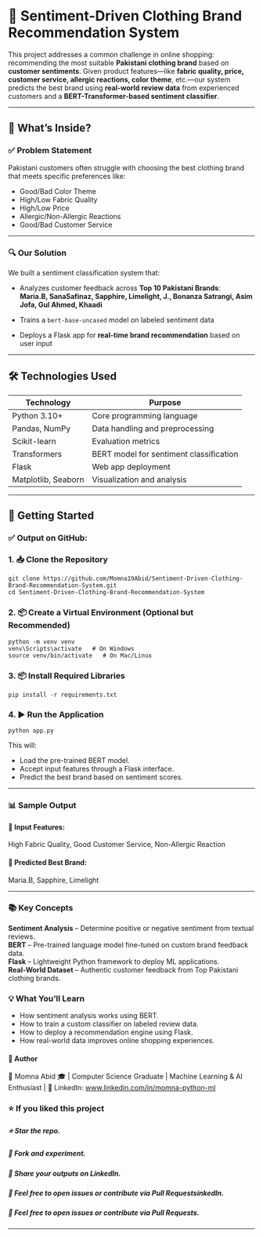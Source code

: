 # 👗 Sentiment-Driven Clothing Brand Recommendation System

This project addresses a common challenge in online shopping: recommending the most suitable **Pakistani clothing brand** based on **customer sentiments**. Given product features—like **fabric quality, price, customer service, allergic reactions, color theme**, etc.—our system predicts the best brand using **real-world review data** from experienced customers and a **BERT-Transformer-based sentiment classifier**.

---

## 📌 What’s Inside?

### ✅ Problem Statement
Pakistani customers often struggle with choosing the best clothing brand that meets specific preferences like:

- Good/Bad Color Theme  
- High/Low Fabric Quality  
- High/Low Price  
- Allergic/Non-Allergic Reactions  
- Good/Bad Customer Service  

---

### 🔍 Our Solution

We built a sentiment classification system that:

- Analyzes customer feedback across **Top 10 Pakistani Brands**:  
  **Maria.B, SanaSafinaz, Sapphire, Limelight, J., Bonanza Satrangi, Asim Jofa, Gul Ahmed, Khaadi**

- Trains a `bert-base-uncased` model on labeled sentiment data

- Deploys a Flask app for **real-time brand recommendation** based on user input

---

## 🛠️ Technologies Used

| Technology       | Purpose                                  |
|------------------|-------------------------------------------|
| Python 3.10+     | Core programming language                 |
| Pandas, NumPy    | Data handling and preprocessing           |
| Scikit-learn     | Evaluation metrics                        |
| Transformers     | BERT model for sentiment classification   |
| Flask            | Web app deployment                        |
| Matplotlib, Seaborn | Visualization and analysis             |

---

## 🚀 Getting Started

### ✅ Output on GitHub:

### 1. 📥 Clone the Repository

```
git clone https://github.com/Momna19Abid/Sentiment-Driven-Clothing-Brand-Recommendation-System.git
cd Sentiment-Driven-Clothing-Brand-Recommendation-System
```

### 2. 📦 Create a Virtual Environment (Optional but Recommended)

```
python -m venv venv
venv\Scripts\activate   # On Windows
source venv/bin/activate   # On Mac/Linux
```

### 3. 📦 Install Required Libraries

```
pip install -r requirements.txt
```

### 4. ▶️ Run the Application

```
python app.py
```

This will:
- Load the pre-trained BERT model.
- Accept input features through a Flask interface.
- Predict the best brand based on sentiment scores.

---

### 📊 Sample Output

#### 🧾 Input Features:

High Fabric Quality, Good Customer Service, Non-Allergic Reaction

#### 🧠 Predicted Best Brand:

Maria.B, Sapphire, Limelight

---

### 📚 Key Concepts
**Sentiment Analysis** – Determine positive or negative sentiment from textual reviews.  
**BERT** – Pre-trained language model fine-tuned on custom brand feedback data.  
**Flask** – Lightweight Python framework to deploy ML applications.  
**Real-World Dataset** – Authentic customer feedback from Top Pakistani clothing brands.  

### 💡 What You’ll Learn
- How sentiment analysis works using BERT.
- How to train a custom classifier on labeled review data.
- How to deploy a recommendation engine using Flask.
- How real-world data improves online shopping experiences.

#### 🙌 Author
👤 Momna Abid 🎓 | Computer Science Graduate | Machine Learning & AI Enthusiast | 🔗 LinkedIn: www.linkedin.com/in/momna-python-ml

### ⭐️ If you liked this project

##### ⭐ Star the repo.

##### 🍴 Fork and experiment.

##### 📢 Share your outputs on LinkedIn.

##### 🔧 Feel free to open issues or contribute via Pull RequestsinkedIn.

##### 🔧 Feel free to open issues or contribute via Pull Requests.


---


